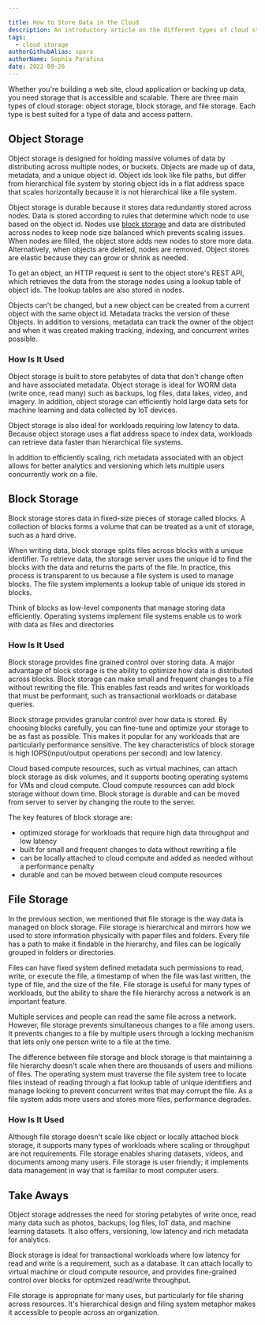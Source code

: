 ```yaml
---

title: How to Store Data in the Cloud
description: An introductory article on the different types of cloud storage and their application
tags:
  - cloud storage
authorGithubAlias: spara
authorName: Sophia Parafina
date: 2022-09-26
---
```


Whether you're building a web site, cloud application or backing up data, you need storage that is accessible and scalable. There are three main types of cloud storage: object storage, block storage, and file storage. Each type is best suited for a type of data and access pattern.  

## Object Storage

Object storage is designed for holding massive volumes of data by distributing across multiple nodes, or buckets. Objects are made up of data, metadata, and a unique object id. Object ids look like file paths, but differ from hierarchical file system by storing object ids in a flat address space that scales horizontally because it is not hierarchical like a file system.      

Object storage is durable because it stores data redundantly stored across nodes. Data is stored according to rules that determine which node to use based on the object id. Nodes use [block storage](#block-storage) and data are distributed across nodes to keep node size balanced which prevents scaling issues. When nodes are filled, the object store adds new nodes to store more data. Alternatively, when objects are deleted, nodes are removed. Object stores are elastic because they can grow or shrink as needed.

To get an object, an HTTP request is sent to the object store's REST API, which retrieves the data from the storage nodes using a lookup table of object ids. The lookup tables are also stored in nodes.

Objects can't be changed, but a new object can be created from a current object with the same object id. Metadata tracks the version of these Objects. In addition to versions, metadata can track the owner of the object and when it was created making tracking, indexing, and concurrent writes possible.   

### How Is It Used

Object storage is built to store petabytes of data that don't change often and have associated metadata. Object storage is ideal for WORM data (write once, read many) such as backups, log files, data lakes, video, and imagery. In addition, object storage can efficiently hold large data sets for machine learning and data collected by IoT devices.

Object storage is also ideal for workloads requiring low latency to data. Because object storage uses a flat address space to index data, workloads can retrieve data faster than hierarchical file systems.

In addition to efficiently scaling, rich metadata associated with an object allows for better analytics and versioning which lets multiple users concurrently work on a file.

## Block Storage

Block storage stores data in fixed-size pieces of storage called blocks. A collection of blocks forms a volume that can be treated as a unit of storage, such as a hard drive. 

When writing data, block storage splits files across blocks with a unique identifier. To retrieve data, the storage server uses the unique id to find the blocks with the data and returns the parts of the file. In practice, this process is transparent to us because a file system is used to manage blocks. The file system implements a lookup table of unique ids stored in blocks.

Think of blocks as low-level components that manage storing data efficiently. Operating systems implement file systems enable us to work with data as files and directories

### How Is It Used

Block storage provides fine grained control over storing data. A major advantage of block storage is the ability to optimize how data is distributed across blocks. Block storage can make small and frequent changes to a file without rewriting the file. This enables fast reads and writes for workloads that must be performant, such as transactional workloads or database queries.

Block storage provides granular control over how data is stored. By choosing blocks carefully, you can fine-tune and optimize your storage to be as fast as possible. This makes it popular for any workloads that are particularly performance sensitive. The key characteristics of block storage is high IOPS(input/output operations per second) and low latency.

Cloud based compute resources, such as virtual machines, can attach block storage as disk volumes, and it supports booting operating systems for VMs and cloud compute. Cloud compute resources can add block storage without down time. Block storage is durable and can be moved from server to server by changing the route to the server.

The key features of block storage are:

- optimized storage for workloads that require high data throughput and low latency
- built for small and frequent changes to data without rewriting a file
- can be locally attached to cloud compute and added as needed without a performance penalty
- durable and can be moved between cloud compute resources 

## File Storage

In the previous section, we mentioned that file storage is the way data is managed on block storage. File storage is hierarchical and mirrors how we used to store information physically with paper files and folders. Every file has a path to make it findable in the hierarchy, and files can be logically grouped in folders or directories.

Files can have fixed system defined metadata such permissions to read, write, or execute the file, a timestamp of when the file was last written, the type of file, and the size of the file. File storage is useful for many types of workloads, but the ability to share the file hierarchy across a network is an important feature.

Multiple services and people can read the same file across a network. However, file storage prevents simultaneous changes to a file among users. It prevents changes to a file by multiple users through a locking mechanism that lets only one person write to a file at the time.

The difference between file storage and block storage is that maintaining a file hierarchy doesn't scale when there are thousands of users and millions of files. The operating system must traverse the file system tree to locate files instead of reading through a flat lookup table of unique identifiers and manage locking to prevent concurrent writes that may corrupt the file. As a file system adds more users and stores more files, performance degrades.

### How Is It Used

Although file storage doesn't scale like object or locally attached block storage, it supports many types of workloads where scaling or throughput are not requirements. File storage enables sharing datasets, videos, and documents among many users. File storage is user friendly; it implements data management in way that is familiar to most computer users.

## Take Aways

Object storage addresses the need for storing petabytes of write once, read many data such as photos, backups, log files, IoT data, and machine learning datasets. It also offers, versioning, low latency and rich metadata for analytics.

Block storage is ideal for transactional workloads where low latency for read and write is a requirement, such as a database. It can attach locally to virtual machine or cloud compute resource, and provides fine-grained control over blocks for optimized read/write throughput.

File storage is appropriate for many uses, but particularly for file sharing across resources. It's hierarchical design and filing system metaphor makes it accessible to people across an organization.